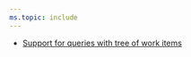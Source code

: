 ```yaml
---
ms.topic: include
---
```


- [Support for queries with tree of work items](#support-for-queries-with-tree-of-work-items)
